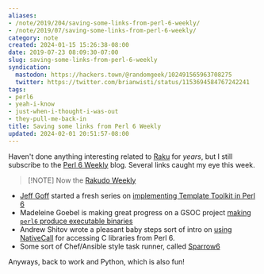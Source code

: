 ```yaml
---
aliases:
- /note/2019/204/saving-some-links-from-perl-6-weekly/
- /note/2019/07/saving-some-links-from-perl-6-weekly/
category: note
created: 2024-01-15 15:26:38-08:00
date: 2019-07-23 08:09:30-07:00
slug: saving-some-links-from-perl-6-weekly
syndication:
  mastodon: https://hackers.town/@randomgeek/102491565963708275
  twitter: https://twitter.com/brianwisti/status/1153694584767242241
tags:
- perl6
- yeah-i-know
- just-when-i-thought-i-was-out
- they-pull-me-back-in
title: Saving some links from Perl 6 Weekly
updated: 2024-02-01 20:51:57-08:00
---
```


Haven't done anything interesting related to [Raku](../../../card/Raku.md) for *years*, but I still subscribe to the [Perl 6 Weekly](https://p6weekly.wordpress.com/) blog. Several links caught my eye this week.

 > 
 > \[!NOTE\] 
 > Now the [Rakudo Weekly](https://rakudoweekly.blog)

* [Jeff Goff](https://twitter.com/DrForr) started a fresh series on [implementing Template Toolkit in Perl 6](http://theperlfisher.com/index.php/2019/07/18/templates-and-a-clean-start/)
* Madeleine Goebel is making great progress on a GSOC project [making `perl6` produce executable binaries](https://yakshavingcream.blogspot.com/2019/07/flags-and-syscalls-and-modules-oh-my.html)
* Andrew Shitov wrote a pleasant baby steps sort of intro on [using NativeCall](https://perl6.online/2019/07/17/108-basic-use-of-nativecall/) for accessing C libraries from Perl 6.
* Some sort of Chef/Ansible style task runner, called [Sparrow6](https://github.com/melezhik/Sparrow6)

Anyways, back to work and Python, which is also fun!